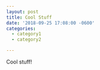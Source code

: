 ```yaml
---
layout: post
title: Cool Stuff
date: '2018-09-25 17:08:00 -0600'
categories:
  - category1
  - category2

---
```

<p>Cool stuff!</p>

